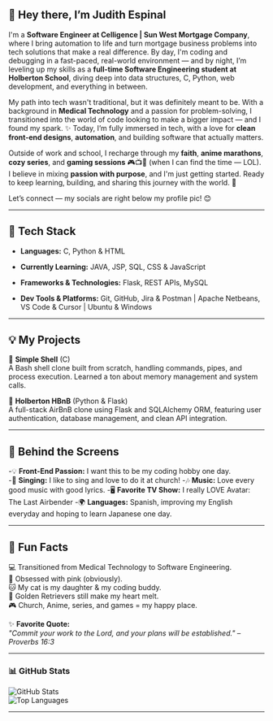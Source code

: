 ## 🎀 Hey there, I’m Judith Espinal

I'm a **Software Engineer at Celligence | Sun West Mortgage Company**, where I bring automation to life and turn mortgage business problems into tech solutions that make a real difference. By day, I'm coding and debugging in a fast-paced, real-world environment — and by night, I’m leveling up my skills as a **full-time Software Engineering student at Holberton School**, diving deep into data structures, C, Python, web development, and everything in between.

My path into tech wasn't traditional, but it was definitely meant to be. With a background in **Medical Technology** and a passion for problem-solving, I transitioned into the world of code looking to make a bigger impact — and I found my spark. ✨ Today, I’m fully immersed in tech, with a love for **clean front-end designs**, **automation**, and building software that actually matters.

Outside of work and school, I recharge through my **faith**, **anime marathons**, **cozy series**, and **gaming sessions** 🎮📺📖 (when I can find the time — LOL). I believe in mixing **passion with purpose**, and I'm just getting started. Ready to keep learning, building, and sharing this journey with the world. 💫

Let’s connect — my socials are right below my profile pic! 😊 

---

## 🔧 **Tech Stack**
- **Languages:** C, Python & HTML

- **Currently Learning:** JAVA, JSP, SQL, CSS & JavaScript

- **Frameworks & Technologies:** Flask, REST APIs, MySQL

- **Dev Tools & Platforms:** Git, GitHub, Jira & Postman | Apache Netbeans, VS Code & Cursor | Ubuntu & Windows

---

## 💡 **My Projects**
🚀 **Simple Shell** (C)  
A Bash shell clone built from scratch, handling commands, pipes, and process execution. Learned a ton about memory management and system calls.  

🏡 **Holberton HBnB** (Python & Flask)  
A full-stack AirBnB clone using Flask and SQLAlchemy ORM, featuring user authentication, database management, and clean API integration.

---

## 🌟 **Behind the Screens**
-💡 **Front-End Passion:** I want this to be my coding hobby one day.  
-🎤 **Singing:** I like to sing and love to do it at church!
-🎶 **Music:** Love every good music with good lyrics.
-🖥️ **Favorite TV Show:** I really LOVE Avatar: The Last Airbender
-🌍 **Languages:** Spanish, improving my English everyday and hoping to learn Japanese one day. 

---

## 💖 **Fun Facts**
💻 Transitioned from Medical Technology to Software Engineering.  
🎀 Obsessed with pink (obviously).  
🐱 My cat is my daughter & my coding buddy.  
🐶 Golden Retrievers still make my heart melt.  
🎮 Church, Anime, series, and games = my happy place.  

✨ **Favorite Quote:**  
_"Commit your work to the Lord, and your plans will be established." – Proverbs 16:3_  

---

### 📊 **GitHub Stats**
![GitHub Stats](https://github-readme-stats.vercel.app/api?username=judiihh&show_icons=true&theme=pink)  
![Top Languages](https://github-readme-stats.vercel.app/api/top-langs/?username=judiihh&layout=compact&theme=pink)

---

<!---This keeps it **fun, structured, and uniquely you!** 🎀 Let me know if you want any tweaks! 😃💖 --->  


<!---
judiihh/judiihh is a ✨ special ✨ repository because its `README.md` (this file) appears on your GitHub profile.
You can click the Preview link to take a look at your changes.
--->
